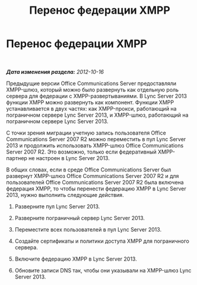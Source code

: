 ﻿---
title: Перенос федерации XMPP
TOCTitle: Перенос федерации XMPP
ms:assetid: 7368ee8f-a201-4d3a-b4e8-68396b156d4d
ms:mtpsurl: https://technet.microsoft.com/ru-ru/library/JJ688093(v=OCS.15)
ms:contentKeyID: 49888041
ms.date: 05/19/2016
mtps_version: v=OCS.15
ms.translationtype: HT
---

# Перенос федерации XMPP

 

_**Дата изменения раздела:** 2012-10-16_

Предыдущие версии Office Communications Server предоставляли XMPP-шлюз, который можно было развернуть как отдельную роль сервера для федерации с XMPP-развертываниями. В Lync Server 2013 функции XMPP можно развернуть как компонент. Функции XMPP устанавливается в двух частях: как XMPP-прокси, работающий на пограничном сервере Lync Server 2013, и XMPP-шлюз, работающий на пограничном сервере Lync Server 2013.

С точки зрения миграции учетную запись пользователя Office Communications Server 2007 R2 можно переместить в пул Lync Server 2013 и продолжить использовать XMPP-шлюз Office Communications Server 2007 R2. Это возможно, только если федеративный XMPP-партнер не настроен в Lync Server 2013.

В общих словах, если в среде Office Communications Server был развернут XMPP-шлюз Office Communications Server 2007 R2 и для пользователей Office Communications Server 2007 R2 была включена федерация XMPP, то чтобы перенести федерацию XMPP в Lync Server 2013, нужно выполнить следующие действия.

1.  Разверните пул Lync Server 2013.

2.  Разверните пограничный сервер Lync Server 2013.

3.  Переместите всех пользователей в пул Lync Server 2013.

4.  Создайте сертификаты и политики доступа XMPP для пограничного сервера.

5.  Включите федерацию XMPP в Lync Server 2013. 

6.  Обновите записи DNS так, чтобы они указывали на XMPP-шлюз Lync Server 2013.

